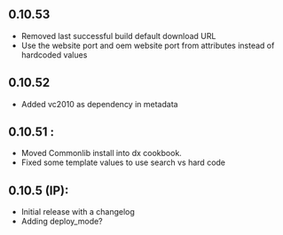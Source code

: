 ## 0.10.53
* Removed last successful build default download URL
* Use the website port and oem website port from attributes instead of hardcoded values

## 0.10.52
* Added vc2010 as dependency in metadata

## 0.10.51 :
* Moved Commonlib install into dx cookbook.
* Fixed some template values to use search vs hard code

## 0.10.5 (IP):

* Initial release with a changelog
* Adding deploy_mode?